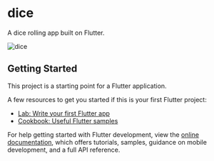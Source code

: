 # dice

A dice rolling app built on Flutter.

![dice](https://github.com/user-attachments/assets/8c85f975-8e04-4f17-8e3c-7f7396d9aef9)


## Getting Started

This project is a starting point for a Flutter application.

A few resources to get you started if this is your first Flutter project:

- [Lab: Write your first Flutter app](https://docs.flutter.dev/get-started/codelab)
- [Cookbook: Useful Flutter samples](https://docs.flutter.dev/cookbook)

For help getting started with Flutter development, view the
[online documentation](https://docs.flutter.dev/), which offers tutorials,
samples, guidance on mobile development, and a full API reference.
